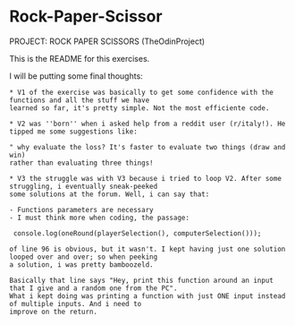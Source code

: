 # Rock-Paper-Scissor
PROJECT: ROCK PAPER SCISSORS (TheOdinProject)


This is the README for this exercises.

I will be putting some final thoughts:

	* V1 of the exercise was basically to get some confidence with the functions and all the stuff we have
	learned so far, it's pretty simple. Not the most efficiente code.

	* V2 was ''born'' when i asked help from a reddit user (r/italy!). He tipped me some suggestions like:

	" why evaluate the loss? It's faster to evaluate two things (draw and win) 
	rather than evaluating three things!

	* V3 the struggle was with V3 because i tried to loop V2. After some struggling, i eventually sneak-peeked
	some solutions at the forum. Well, i can say that:

	- Functions parameters are necessary
	- I must think more when coding, the passage:

	 console.log(oneRound(playerSelection(), computerSelection())); 

	of line 96 is obvious, but it wasn't. I kept having just one solution looped over and over; so when peeking
	a solution, i was pretty bamboozeld.

	Basically that line says "Hey, print this function around an input that I give and a random one from the PC".
	What i kept doing was printing a function with just ONE input instead of multiple inputs. And i need to
	improve on the return.


